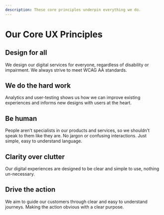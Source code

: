 ```yaml
---
description: These core principles underpin everything we do.
---
```


# Our Core UX Principles

## Design for all

We design our digital services for everyone, regardless of disability or impairment. We always strive to meet WCAG AA standards.

## We do the hard work

Analytics and user-testing shows us how we can improve existing experiences and informs new designs with users at the heart.

## Be human

People aren’t specialists in our products and services, so we shouldn’t speak to them like they are. No jargon or confusing interactions. Just simple, easy to understand language.

## Clarity over clutter

Our digital experiences are designed to be clear and simple to use, nothing un-necessary.

## Drive the action

We aim to guide our customers through clear and easy to understand journeys. Making the action obvious with a clear purpose.

